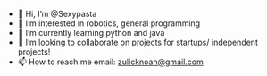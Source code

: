 - 👋 Hi, I’m @Sexypasta
- 👀 I’m interested in robotics, general programming
- 🌱 I’m currently learning python and java
- 💞️ I’m looking to collaborate on projects for startups/ independent projects!
- 📫 How to reach me email: zulicknoah@gmail.com

<!---
Sexypasta/Sexypasta is a ✨ special ✨ repository because its `README.md` (this file) appears on your GitHub profile.
You can click the Preview link to take a look at your changes.
--->
